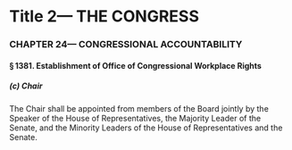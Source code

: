
# Title 2— THE CONGRESS
### CHAPTER 24— CONGRESSIONAL ACCOUNTABILITY
#### § 1381. Establishment of Office of Congressional Workplace Rights
##### (c) Chair

The Chair shall be appointed from members of the Board jointly by the Speaker of the House of Representatives, the Majority Leader of the Senate, and the Minority Leaders of the House of Representatives and the Senate.
